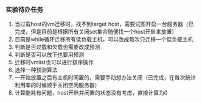 ### 实验待办任务

1. 当过载host的vm迁移时，找不到target host，需要试图开启一台服务器（已完成，但是目前是根据所有关闭set集合随便找一个host开启来放置）
2. 目前是while循环迁移所有低负载主机，可以改成每次只迁移一个低负载主机
3. 判断是否过载和欠载也需要改成预测
4. 判断是否可以放下也要用预测
5. 迁移时vmlist也可以进行排序操作
6. 选择一种预测算法
7. 一开始放置之后有主机时闲置的，需要手动想办法关闭（已完成，在每次统计利用率的时候顺手关闭空闲服务器）
8. 计算能耗有问题，host开启并闲置的状态没有考虑，直接计算为0

